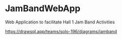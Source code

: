 # JamBandWebApp
Web Application to facilitate Hall 1 Jam Band Activities

https://drawsql.app/teams/solo-196/diagrams/jamband
